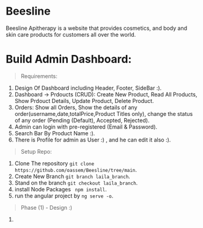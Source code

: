 # Beesline
Beesline Apitherapy is a website that provides cosmetics, and body and skin care products for customers all over the world.

# Build Admin Dashboard:

> Requirements:
 1. Design Of Dashboard including Header, Footer, SideBar :).
 2. Dashboard -> Prdoucts (CRUD): Create New Product, Read All Products, Show Prdouct Details, Update Product, Delete Product.
 3. Orders: Show all Orders, Show the details of any order(username,date,totalPrice,Product Titles only), change the status of any order (Pending (Default), Accepted, Rejected).
 4. Admin can login with pre-registered (Email & Password).
 5. Search Bar By Product Name :).
 6. There is Profile for admin as User :) , and he can edit it also :).
 
> Setup Repo:
 1. Clone The repository `git clone https://github.com/oassem/Beesline/tree/main`.
 2. Create New Branch `git branch laila_branch`.
 3. Stand on the branch `git checkout laila_branch`.
 4. install Node Packages ` npm install`.
 5. run the angular project by `ng serve -o`.
 
> Phase (1) - Design :)
 1. 

 


